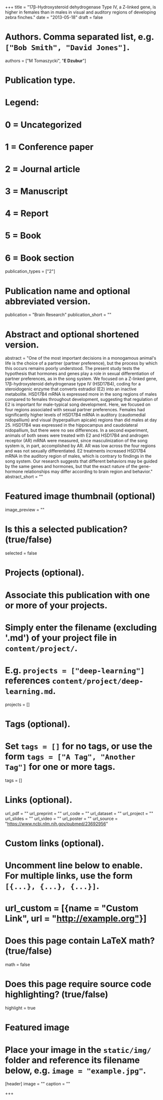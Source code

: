 +++
title = "17β-Hydroxysteroid dehydrogenase Type IV, a Z-linked gene, is higher in females than in males in visual and auditory regions of developing zebra finches."
date = "2013-05-18"
draft = false

# Authors. Comma separated list, e.g. `["Bob Smith", "David Jones"]`.
authors = ["M Tomaszycki", "**E Dzubur**"]

# Publication type.
# Legend:
# 0 = Uncategorized
# 1 = Conference paper
# 2 = Journal article
# 3 = Manuscript
# 4 = Report
# 5 = Book
# 6 = Book section
publication_types = ["2"]

# Publication name and optional abbreviated version.
publication = "Brain Research"
publication_short = ""

# Abstract and optional shortened version.
abstract = "One of the most important decisions in a monogamous animal's life is the choice of a partner (partner preference), but the process by which this occurs remains poorly understood. The present study tests the hypothesis that hormones and genes play a role in sexual differentiation of partner preferences, as in the song system. We focused on a Z-linked gene, 17β-hydroxysteroid dehydrogenase type IV (HSD17B4), coding for a steroidogenic enzyme that converts estradiol (E2) into an inactive metabolite. HSD17B4 mRNA is expressed more in the song regions of males compared to females throughout development, suggesting that regulation of E2 is important for male-typical song development. Here, we focused on four regions associated with sexual partner preferences. Females had significantly higher levels of HSD17B4 mRNA in auditory (caudomedial nidopallium) and visual (hyperpallium apicale) regions than did males at day 25. HSD17B4 was expressed in the hippocampus and caudolateral nidopallium, but there were no sex differences. In a second experiment, animals of both sexes were treated with E2 and HSD17B4 and androgen receptor (AR) mRNA were measured, since masculinization of the song system is, in part, accomplished by AR. AR was low across the four regions and was not sexually differentiated. E2 treatments increased HSD17B4 mRNA in the auditory region of males, which is contrary to findings in the song system. Our research suggests that different behaviors may be guided by the same genes and hormones, but that the exact nature of the gene-hormone relationships may differ according to brain region and behavior."
abstract_short = ""

# Featured image thumbnail (optional)
image_preview = ""

# Is this a selected publication? (true/false)
selected = false

# Projects (optional).
#   Associate this publication with one or more of your projects.
#   Simply enter the filename (excluding '.md') of your project file in `content/project/`.
#   E.g. `projects = ["deep-learning"]` references `content/project/deep-learning.md`.
projects = []

# Tags (optional).
#   Set `tags = []` for no tags, or use the form `tags = ["A Tag", "Another Tag"]` for one or more tags.
tags = []

# Links (optional).
url_pdf = ""
url_preprint = ""
url_code = ""
url_dataset = ""
url_project = ""
url_slides = ""
url_video = ""
url_poster = ""
url_source = "https://www.ncbi.nlm.nih.gov/pubmed/23692956"

# Custom links (optional).
#   Uncomment line below to enable. For multiple links, use the form `[{...}, {...}, {...}]`.
# url_custom = [{name = "Custom Link", url = "http://example.org"}]

# Does this page contain LaTeX math? (true/false)
math = false

# Does this page require source code highlighting? (true/false)
highlight = true

# Featured image
# Place your image in the `static/img/` folder and reference its filename below, e.g. `image = "example.jpg"`.
[header]
image = ""
caption = ""

+++
